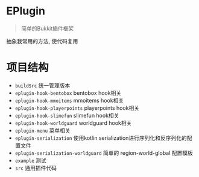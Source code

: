 # EPlugin

> 简单的Bukkit插件框架

抽象我常用的方法, 使代码复用

# 项目结构

- `buildSrc` 统一管理版本
- `eplugin-hook-bentobox` bentobox hook相关
- `eplugin-hook-mmoitems` mmoitems hook相关
- `eplugin-hook-playerpoints` playerpoints hook相关
- `eplugin-hook-slimefun` slimefun hook相关
- `eplugin-hook-worldguard` worldguard hook相关
- `eplugin-menu` 菜单相关
- `eplugin-serialization` 使用kotlin serialization进行序列化和反序列化的配置文件
- `eplugin-serialization-worldguard` 简单的 region-world-global 配置模板
- `example` 测试
- `src` 通用插件代码
